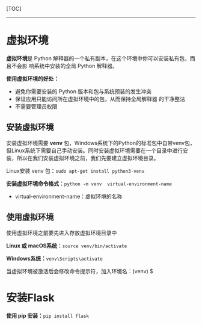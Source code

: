 [TOC]

------



# 虚拟环境

**虚拟环境**是 Python 解释器的一个私有副本，在这个环境中你可以安装私有包，而且不会影 响系统中安装的全局 Python 解释器。

**使用虚拟环境的好处：**

- 避免你需要安装的 Python 版本和包与系统预装的发生冲突
- 保证应用只能访问所在虚拟环境中的包，从而保持全局解释器 的干净整洁
- 不需要管理员权限



## 安装虚拟环境

安装虚拟环境需要 **venv** 包，Windows系统下的Python的标准包中自带venv包，但Linux系统下需要自己手动安装。同时安装虚拟环境需要在一个目录中进行安装，所以在我们安装虚拟环境之前，我们先要建立虚拟环境目录。

Linux安装 venv 包：`sudo apt-get install python3-venv`

**安装虚拟环境命令格式：**`python -m venv  virtual-environment-name`

- virtual-environment-name：虚拟环境的名称



## 使用虚拟环境

使用虚拟环境之前要先进入存放虚拟环境目录中 

**Linux 或 macOS系统：**`source venv/bin/activate `

**Windows系统：**`venv\Scripts\activate`

当虚拟环境被激活后会修改命令提示符，加入环境名：(venv) $



# 安装Flask

**使用 pip 安装：**`pip install flask`

